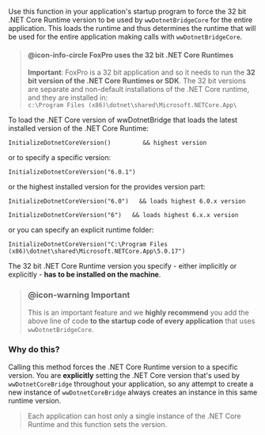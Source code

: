 ﻿Use this function in your application's startup program to force the 32 bit .NET Core Runtime version to be used by `wwDotnetBridgeCore` for the entire application. This loads the runtime and thus determines the runtime that will be used for the entire application making calls with `wwDotnetBridgeCore`.> #### @icon-info-circle FoxPro uses the 32 bit .NET Core Runtimes> **Important**: FoxPro is a 32 bit application and so it needs to run the **32 bit version of the .NET Core Runtimes or SDK**. The 32 bit versions are separate and non-default installations of the .NET Core runtime, and they are installed in:  > `c:\Program Files (x86)\dotnet\shared\Microsoft.NETCore.App\`To load the .NET Core version of wwDotnetBridge that loads the latest installed version of the .NET Core Runtime:```foxproInitializeDotnetCoreVersion()         && highest version```or to specify a specific version:```foxproInitializeDotnetCoreVersion("6.0.1")```or the highest installed version for the provides version part:```foxproInitializeDotnetCoreVersion("6.0")   && loads highest 6.0.x versionInitializeDotnetCoreVersion("6")   && loads highest 6.x.x version```or you can specify an explicit runtime folder:```foxproInitializeDotnetCoreVersion("C:\Program Files (x86)\dotnet\shared\Microsoft.NETCore.App\5.0.17")```The 32 bit .NET Core Runtime version you specify - either implicitly or explicitly - **has to be  installed on the machine**.> ### @icon-warning Important > This is an important feature and we **highly recommend** you add the above line of code **to the startup code of every application** that uses `wwDotnetBridgeCore`.### Why do this?Calling this method forces the .NET Core Runtime version to a specific version. You are **explicitly** setting the .NET Core version that's used by `wwDotnetCoreBridge` throughout your application, so any attempt to create a new instance of `wwDotnetCoreBridge` always creates an instance in this same runtime version.> Each application can host only a single instance of the .NET Core Runtime and this function sets the version.